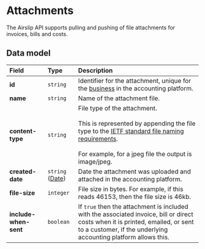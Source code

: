 # Attachments

<p class="description">The Airslip API supports pulling and pushing of file attachments for invoices, bills and costs.</p>

## Data model

| Field | Type | Description |
| :- | :- | :- |
| **id** | `string` | Identifier for the attachment, unique for the [business](/data-model/shared/business) in the accounting platform. |
| **name** | `string` | Name of the attachment file. |
| **content-type** | `string` | File type of the attachment.  <br>  <br>This is represented by appending the file type to the [IETF standard file naming requirements](https://tools.ietf.org/html/rfc6838).  <br>  <br>For example, for a jpeg file the output is image/jpeg. |
| **created-date** | `string`  ([Date](/data-model/shared/date/)) | Date the attachment was uploaded and attached in the accounting platform. |
| **file-size** | `integer` | File size in bytes. For example, if this reads 46153, then the file size is 46kb. |
| **include-when-sent** | `boolean` | If `true` then the attachment is included with the associated invoice, bill or direct costs when it is printed, emailed, or sent to a customer, if the underlying accounting platform allows this. |
<!-- 
## Example data

```json
{
  "property-to-go-here": "value-to-go-here"
}
``` -->